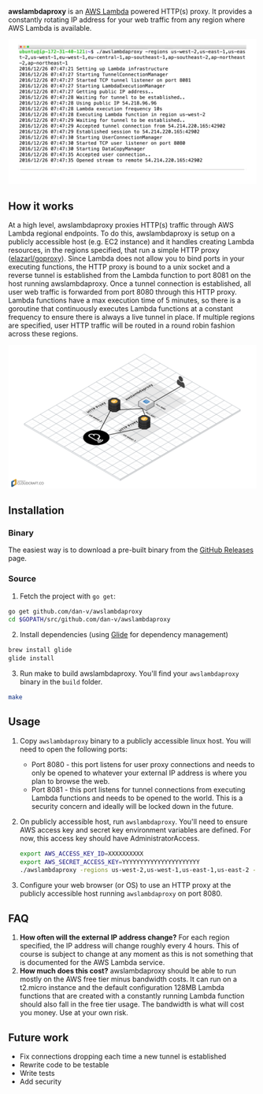 <b>awslambdaproxy</b> is an [AWS Lambda](https://aws.amazon.com/lambda/) powered HTTP(s) proxy. It provides a constantly rotating IP address for your web traffic from any region where AWS Lambda is available.

![](/images/overview.gif?raw=true)

## How it works
At a high level, awslambdaproxy proxies HTTP(s) traffic through AWS Lambda regional endpoints. To do this, awslambdaproxy is setup on a publicly accessible host (e.g. EC2 instance) and it handles creating Lambda resources, in the regions specified, that run a simple HTTP proxy ([elazarl/goproxy](https://github.com/elazarl/goproxy)). Since Lambda does not allow you to bind ports in your executing functions, the HTTP proxy is bound to a unix socket and a reverse tunnel is established from the Lambda function to port 8081 on the host running awslambdaproxy. Once a tunnel connection is established, all user web traffic is forwarded from port 8080 through this HTTP proxy. Lambda functions have a max execution time of 5 minutes, so there is a goroutine that continuously executes Lambda functions at a constant frequency to ensure there is always a live tunnel in place. If multiple regions are specified, user HTTP traffic will be routed in a round robin fashion across these regions.

![](/images/how-it-works.png?raw=true)

## Installation

### Binary
The easiest way is to download a pre-built binary from the [GitHub Releases](https://github.com/dan-v/awslambdaproxy/releases) page.

### Source
1. Fetch the project with `go get`:

  ```sh
  go get github.com/dan-v/awslambdaproxy
  cd $GOPATH/src/github.com/dan-v/awslambdaproxy
  ```

2. Install dependencies (using [Glide](https://github.com/Masterminds/glide) for dependency management)

  ```sh
  brew install glide
  glide install
  ```

3. Run make to build awslambdaproxy. You'll find your `awslambdaproxy` binary in the `build` folder.

  ```sh
  make
  ```

## Usage

1. Copy `awslambdaproxy` binary to a publicly accessible linux host. You will need to open the following ports:

    * Port 8080 - this port listens for user proxy connections and needs to only be opened to whatever your external IP address is where you plan to browse the web.
    * Port 8081 - this port listens for tunnel connections from executing Lambda functions and needs to be opened to the world. This is a security concern and ideally will be locked down in the future.

2. On publicly accessible host, run `awslambdaproxy`. You'll need to ensure AWS access key and secret key environment variables are defined. For now, this access key should have AdministratorAccess.

    ```sh
    export AWS_ACCESS_KEY_ID=XXXXXXXXXX
    export AWS_SECRET_ACCESS_KEY=YYYYYYYYYYYYYYYYYYYYYY
    ./awslambdaproxy -regions us-west-2,us-west-1,us-east-1,us-east-2 -frequency 10
    ```
    
3. Configure your web browser (or OS) to use an HTTP proxy at the publicly accessible host running `awslambdaproxy` on port 8080.

## FAQ
1. <b>How often will the external IP address change?</b> For each region specified, the IP address will change roughly every 4 hours. This of course is subject to change at any moment as this is not something that is documented for the AWS Lambda service.
2. <b>How much does this cost?</b> awslambdaproxy should be able to run mostly on the AWS free tier minus bandwidth costs. It can run on a t2.micro instance and the default configuration 128MB Lambda functions that are created with a constantly running Lambda function should also fall in the free tier usage. The bandwidth is what will cost you money. Use at your own risk.

## Future work
* Fix connections dropping each time a new tunnel is established
* Rewrite code to be testable
* Write tests
* Add security

